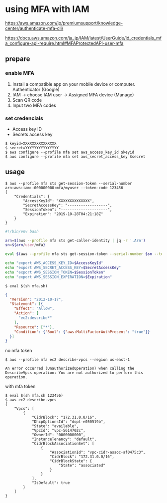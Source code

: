 # using MFA with IAM 

https://aws.amazon.com/jp/premiumsupport/knowledge-center/authenticate-mfa-cli/

https://docs.aws.amazon.com/ja_jp/IAM/latest/UserGuide/id_credentials_mfa_configure-api-require.html#MFAProtectedAPI-user-mfa

prepare
--

### enable MFA

1. Install a compatible app on your mobile device or computer. Authenticator (Google)
2. IAM -> choose IAM user -> Assigned MFA device (Manage)
3. Scan QR code
4. Input two MFA codes

### set credencials

- Access key ID
- Secrets access key

```
$ keyid=XXXXXXXXXXXXXXX
$ secret=YYYYYYYYYYYYYYY
$ aws configure --profile mfa set aws_access_key_id $keyid
$ aws configure --profile mfa set aws_secret_access_key $secret
```



usage
--

```console 
$ aws --profile mfa sts get-session-token --serial-number arn:aws:iam::000000000:mfa/myuser --token-code 123456
{
    "Credentials": {
        "AccessKeyId": "XXXXXXXXXXXXXX",
        "SecretAccessKey": "------------------",
        "SessionToken": "---------------------",
        "Expiration": "2019-10-28T04:21:18Z"
    }
}
```


```bash
#!/bin/env bash

arn=$(aws --profile mfa sts get-caller-identity | jq -r '.Arn')
sn=${arn/user/mfa}

eval $(aws --profile mfa sts get-session-token --serial-number $sn --token-code $1 | jq -r  '.[] | to_entries[] | "\(.key)=\"\(.value)\""')

echo "export AWS_ACCESS_KEY_ID=$AccessKeyId"
echo "export AWS_SECRET_ACCESS_KEY=$SecretAccessKey"
echo "export AWS_SESSION_TOKEN=$SessionToken"
echo "export AWS_SESSION_EXPIRATION=$Expiration"
```

```console
$ eval $(sh mfa.sh)
```


```json
{
  "Version": "2012-10-17",
  "Statement": [{
    "Effect": "Allow",
    "Action": [
      "ec2:describe*"
    ],
    "Resource": ["*"],
    "Condition": {"Bool": {"aws:MultiFactorAuthPresent": "true"}}
  }]
}
```


no mfa token
```
$ aws --profile mfa ec2 describe-vpcs --region us-east-1

An error occurred (UnauthorizedOperation) when calling the DescribeVpcs operation: You are not authorized to perform this operation.
```

with mfa token
```console
$ eval $(sh mfa.sh 123456)
$ aws ec2 describe-vpcs
{
    "Vpcs": [
        {
            "CidrBlock": "172.31.0.0/16",
            "DhcpOptionsId": "dopt-e050519b",
            "State": "available",
            "VpcId": "vpc-5614702c",
            "OwnerId": "0000000000",
            "InstanceTenancy": "default",
            "CidrBlockAssociationSet": [
                {
                    "AssociationId": "vpc-cidr-assoc-af0475c3",
                    "CidrBlock": "172.31.0.0/16",
                    "CidrBlockState": {
                        "State": "associated"
                    }
                }
            ],
            "IsDefault": true
        }
    ]
}
```
